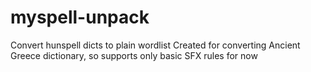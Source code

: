 # myspell-unpack

Convert hunspell dicts to plain wordlist
Created for converting Ancient Greece dictionary, so supports only basic SFX rules for now